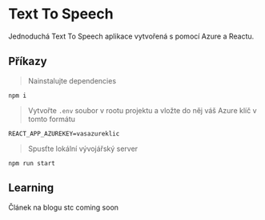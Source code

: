 # Text To Speech 
Jednoduchá Text To Speech aplikace vytvořená s pomocí Azure a Reactu.
## Příkazy
> Nainstalujte dependencies
```
npm i
```
> Vytvořte `.env` soubor v rootu projektu a vložte do něj váš Azure klíč v tomto formátu
```
REACT_APP_AZUREKEY=vasazureklic
```
> Spusťte lokální vývojářský server
```
npm run start
```
## Learning
Článek na blogu stc coming soon
